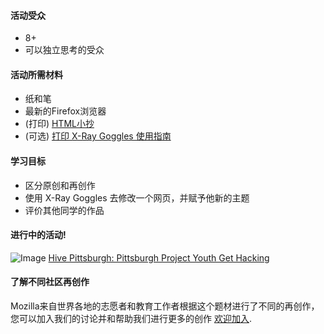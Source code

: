 #### 活动受众

* 8+
* 可以独立思考的受众

#### 活动所需材料


* 纸和笔
* 最新的Firefox浏览器
* (打印) [ HTML小抄](https://d157rqmxrxj6ey.cloudfront.net/amaciel/17418/)
* (可选) [打印 X-Ray Goggles 使用指南](https://d157rqmxrxj6ey.cloudfront.net/amaciel/17419/)


#### 学习目标

* 区分原创和再创作
* 使用 X-Ray Goggles 去修改一个网页，并赋予他新的主题
* 评价其他同学的作品

#### 进行中的活动!

![Image](http://mozilla.github.io/webmaker-curriculum/images/hackthenews-action.jpg)
[Hive Pittsburgh: Pittsburgh Project Youth Get Hacking](http://hivepgh.sproutfund.org/blog/2014/12/15/pittsburgh-project-youth-get-hacking/)

#### 了解不同社区再创作

Mozilla来自世界各地的志愿者和教育工作者根据这个题材进行了不同的再创作，您可以加入我们的讨论并和帮助我们进行更多的创作 [欢迎加入](https://discourse.webmaker.org/c/curriculum).